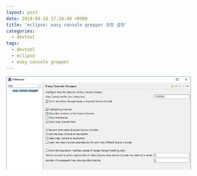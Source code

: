 ```yaml
---
layout: post
date: 2018-04-18 17:28:49 +0900
title: 'eclipse: easy console grepper 권장 설정'
categories:
  - devtool
tags:
  - devtool
  - eclipse
  - easy console grepper
---
```


![](/images/easy-console-grepper-1.png)
